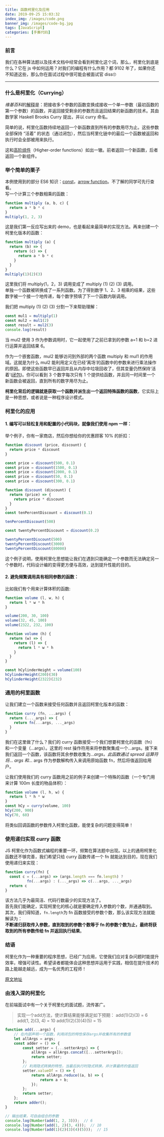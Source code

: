 ```yaml
---
title: 函数柯里化及应用
date: 2019-09-25 15:03:32
index_img: /images/code.png
banner_img: /images/code-bg.jpg
tags: [JavaScript]
categories: [手撕代码]
---
```

### 前言

我们在各种算法题以及技术文档中经常会看到柯里化这个词，那么，柯里化到底是什么？它在 js 中如何运用？对我们的编程有什么作用？都 9102 年了，如果你还不知道这些，那么你在面试过程中很可能会被面试官 diss🙄
<!-- more -->
* * *

### 什么是柯里化（Currying）

*维基百科*的[解释](https://links.jianshu.com/go?to=https%3A%2F%2Fzh.wikipedia.org%2Fwiki%2F%25E6%259F%25AF%25E9%2587%258C%25E5%258C%2596)是：把接收多个参数的函数变换成接收一个单一参数（最初函数的第一个参数）的函数，并返回接受剩余的参数而且返回结果的新函数的技术。其由数学家 Haskell Brooks Curry 提出，并以 curry 命名。

简单的说，柯里化函数持续地返回一个新函数直到所有的参数用尽为止。这些参数全部保持 “活着” 的状态（通过闭包），然后当柯里化链中的最后一个函数被返回和执行时会全部被用来执行。

这和[高阶组件](https://links.jianshu.com/go?to=https%3A%2F%2Freact.docschina.org%2Fdocs%2Fhigher-order-components.html)（Higher-order functions）如出一辙。前者返回一个新函数，后者返回一个新组件。

### 举个简单的栗子

本例使用到的部分 ES6 知识：[const](https://links.jianshu.com/go?to=http%3A%2F%2Fes6.ruanyifeng.com%2F%23docs%2Flet)，[arrow function](https://links.jianshu.com/go?to=http%3A%2F%2Fes6.ruanyifeng.com%2F%23docs%2Ffunction)。不了解的同学可先行查看。  
写一个计算三个参数相乘的函数：

```js
function multiply (a, b, c) {
  return a * b * c
}
multiply(1, 2, 3)
```

这是我们第一反应写出来的 demo，也是看起来最简单的实现方法。再来创建一个柯里化版本的函数：

```js
function multiply (a) {
  return (b) => {
    return (c) => {
      return a * b * c
    }
  }
}
multiply(1)(2)(3)
```

这里我们将 multiply(1，2，3) 调用变成了 multiply (1) (2) (3) 调用。  
单独一个函数被转换成了一系列函数。为了得到数字 1、2、3 相乘的结果，这些数字被一个接一个地传递，每个数字预填了下一个函数内联调用。

我们把 multiply (1) (2) (3) 分割一下来帮助理解：

```js
const mul1 = multiply(1)
const mul2 = mul1(2)
const result = mul2(3)
console.log(result)
```

当 mul2 使用 3 作为参数调用时，它一起使用了之前已拿到的参数 a=1 和 b=2 进行运算并返回结果 6。

作为一个嵌套函数，mul2 能够访问到外部的两个函数 multiply 和 mul1 的作用域。这就是为什么 mul2 能利用定义在已经‘离场’的函数中的参数来进行乘法操作的原因。即使这些函数早已返回并且从内存中垃圾回收了，但其变量仍然保持‘活着’([闭包](https://links.jianshu.com/go?to=https%3A%2F%2Fwww.liaoxuefeng.com%2Fwiki%2F001434446689867b27157e896e74d51a89c25cc8b43bdb3000%2F00143449934543461c9d5dfeeb848f5b72bd012e1113d15000))。你可以看到 3 个数字每次只有 1 个提供给函数，并且同一时间里一个新函数会被返回，直到所有的数字用尽为止。

**柯里化背后的逻辑就是获取一个函数并派生出一个返回特殊函数的函数**，它实际上是一种思想，或者说是一种程序设计模式。

### 柯里化的应用

#### 1. 编写可以轻松复用和配置的小代码块，就像我们使用 npm 一样：

举个例子，你有一家商店，然后你想给你的优惠顾客 10% 的折扣：

```js
function discount (price, discount) {
  return price * discount
}

const price = discount(500, 0.1) 
const price = discount(1500, 0.1) 
const price = discount(2000, 0.1) 
const price = discount(50, 0.1) 
const price = discount(300, 0.1) 

function discount (discount) {
  return (price) => {
    return price * discount
  }
}
const tenPercentDiscount = discount(0.1)

tenPercentDiscount(500) 

const twentyPercentDiscount = discount(0.2)

twentyPercentDiscount(500) 
twentyPercentDiscount(3000) 
twentyPercentDiscount(80000)
```

这个例子说明，使用柯里化思想能让我们在遇到只能确定一个参数而无法确定另一个参数时，代码设计编的变得更方便与高效，达到提升性能的目的。

#### 2. 避免频繁调用具有相同参数的函数：

比如我们有个用来计算体积的函数:

```js
function volume (l, w, h) {
  return l * w * h
}

volume(200, 30, 100) 
volume(32, 45, 100) 
volume(2322, 232, 100) 

function volume (h) {
  return (w) => {
    return (l) => {
      return l * w * h
    }
  }
}

const hCylinderHeight = volume(100)
hCylinderHeight(200)(30) 
hCylinderHeight(2322)(232)
```

### 通用的柯里函数

让我们建立一个函数来接受任何函数并且返回柯里化版本的函数：

```js
function curry (fn, ...args) {
  return (..._args) => {
    return fn(...args, ..._args)
  }
}
```

我们在这里做了什么？我们的 curry 函数接受一个我们想要柯里化的函数（fn）和一个变量（...args）。这里的 rest 操作符用来将参数聚集成一个...args。接下来我们返回一个函数，该函数将其余参数收集为..._args。此函数通过 spread 运算符将... args 和..._ args 作为参数解构传入来调用原始函数 fn，然后将值返回给用户。

让我们使用我们的 curry 函数用之前的例子来创建一个特殊的函数（一个专门用来计算 100m 长度的物品体积）：

```js
function volume (l, h, w) {
  return l * h * w
}
const hCy = curry(volume, 100)
hCy(200, 900) 
hCy(70, 60)
```

将类似回调函数的参数传入柯里化函数，能使复杂的问题变得简单！

### 使用递归实现 curry 函数

JS 柯里化作为函数式编程的重要一环，频繁在算法题中出现。以上的通用柯里化函数还不够完善，我们希望只给 curry 函数传递一个 fn 就能达到目的，现在我们使用递归来实现：

```js
function curry(fn) {
  const c = (...args) => (args.length === fn.length) ?
          fn(...args) : (..._args) => c(...args, ..._args)
  return c
}
```

该方法几乎为最简洁、代码行数最少的实现方法了。  
首先我们能确定，实现柯里化的核心就是要确定传入参数的个数，并通通取到。  
其次，我们得知道，`fn.length`为 fn 函数接受的参数个数，那么该实现方法就能解读为：  
**不断递归获取传入参数，直到取到的参数个数等于 fn 的参数个数为止，最终将获取到的所有参数传给 fn 并返回执行结果**。

### 结语

柯里化作为一种重要的程序思想，已经广为应用，它使我们应对复杂问题时能提升效率，增强可读性。希望读者都能体会这种思想并运用于实践，相信在提升技术的路上能越走越远，成为一名优秀的工程师！

[原文地址](https://www.jianshu.com/p/7fa99a4bee8b)


### 由浅入深的柯里化

在前端面试中有一个关于柯里化的面试题，流传甚广。

> 实现一个add方法，使计算结果能够满足如下预期：
> add(1)(2)(3) = 6
> add(1, 2)(3, 4) = 10
> add(1)(2)(3)(4)(5) = 15

```js
function add(...args) {
    // 在内部声明一个函数，利用闭包的特性保存args并收集所有的参数值
    let allArgs = args;
    const adder = () => {
        const setter = (...setterArgs) => {
            allArgs = allArgs.concat([...setterArgs]);
            return setter;
        };
        // 利用隐式转换的特性，当最后执行时隐式转换，并计算最终的值返回
        setter.valueOf = () => {
            return allArgs.reduce((a, b) => {
                return a + b;
            });
        };
        return setter;
    };
    return adder();
}

// 输出结果，可自由组合的参数
console.log(Number(add(1, 2, 3)));  // 6
console.log(Number(add(1, 2)(3, 4)));  // 10
console.log(Number(add(1)(2)(3)(4)(5)));  // 15
```

